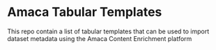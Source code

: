 Amaca Tabular Templates
=======================
This repo contain a list of tabular templates that can be used to import dataset metadata using the Amaca Content Enrichment platform

